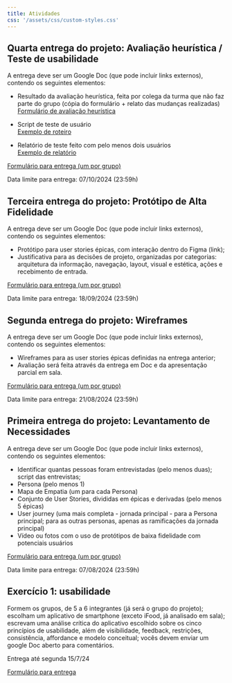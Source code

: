 ```yaml
---
title: Atividades
css: '/assets/css/custom-styles.css'
---
```


## Quarta entrega do projeto: Avaliação heurística / Teste de usabilidade

A entrega deve ser um Google Doc (que pode incluir links externos), contendo os seguintes elementos:

* Resultado da avaliação heurística, feita por colega da turma que não faz parte do grupo (cópia do formulário + relato das mudanças realizadas)  
[Formulário de avaliação heurística](https://tiagomassoni.github.io/ihc-texts/HeuristicEvaluationTemplate.pdf)

* Script de teste de usuário  
[Exemplo de roteiro](https://docs.google.com/document/d/e/2PACX-1vTTfLQnL7hfA32ptD0c196u7bP9Xq5GWFGIMJUVON-Jzj_ip7GdpsPQSA91cSa_36BkbQ5aozi60DEK/pub)

* Relatório de teste feito com pelo menos dois usuários  
[Exemplo de relatório](https://docs.google.com/document/d/e/2PACX-1vTYpvS9qjHRQMz6jZWzDI5tW4XVkWpw5JHMJqE4buDE5xPqWQg8NPH1qum70CJ5vuTzgAyn_kiEQ4Uv/pub)

[Formulário para entrega (um por grupo)](https://forms.gle/E9sgEfqhCgXMAt4JA)

Data limite para entrega: 07/10/2024 (23:59h)

## Terceira entrega do projeto: Protótipo de Alta Fidelidade

A entrega deve ser um Google Doc (que pode incluir links externos), contendo os seguintes elementos:

* Protótipo para user stories épicas, com interação dentro do Figma (link);
* Justificativa para as decisões de projeto, organizadas por categorias: arquitetura da informação, navegação, layout, visual e estética, ações e recebimento de entrada. 

[Formulário para entrega (um por grupo)](https://forms.gle/yHwrF7HvmGYqC2Sv7)

Data limite para entrega: 18/09/2024 (23:59h)


## Segunda entrega do projeto: Wireframes

A entrega deve ser um Google Doc (que pode incluir links externos), contendo os seguintes elementos:

* Wireframes para as user stories épicas definidas na entrega anterior;
* Avaliação será feita através da entrega em Doc e da apresentação parcial em sala.

[Formulário para entrega (um por grupo)](https://forms.gle/yHwrF7HvmGYqC2Sv7)

Data limite para entrega: 21/08/2024 (23:59h)




## Primeira entrega do projeto: Levantamento de Necessidades

A entrega deve ser um Google Doc (que pode incluir links externos), contendo os seguintes elementos:

* Identificar quantas pessoas foram entrevistadas (pelo menos duas); script das entrevistas;
* Persona (pelo menos 1)
* Mapa de Empatia (um para cada Persona)
* Conjunto de User Stories, divididas em épicas e derivadas (pelo menos 5 épicas)
* User journey (uma mais completa - jornada principal - para a Persona principal; para as outras personas, apenas as ramificações da jornada principal)
* Vídeo ou fotos com o uso de protótipos de baixa fidelidade com potenciais usuários

[Formulário para entrega (um por grupo)](https://forms.gle/rX3Y2LVqoo8dndS56)

Data limite para entrega: 07/08/2024 (23:59h)




## Exercício 1: usabilidade

Formem os grupos, de 5 a 6 integrantes (já será o grupo do projeto); escolham um aplicativo de smartphone (exceto iFood, já analisado em sala); escrevam uma análise crítica do aplicativo escolhido sobre os cinco princípios de usabilidade, além de visibilidade, feedback, restrições, consistência, affordance e modelo conceitual; vocês devem enviar um google Doc aberto para comentários.

Entrega até segunda 15/7/24

[Formulário para entrega](https://forms.gle/ARxNJBfyKHi7H4Yq8)









